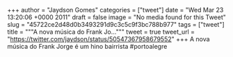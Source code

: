 
+++
author = "Jaydson Gomes"
categories = ["tweet"]
date = "Wed Mar 23 13:20:06 +0000 2011"
draft = false
image = "No media found for this Tweet"
slug = "45722ce2d48d0b3493291d9c3c5c9f3bc788b977"
tags = ["tweet"]
title = """A nova música do Frank Jo..."""
tweet = true
tweet_url = "https://twitter.com/jaydson/status/50547367958679552"
+++
A nova música do Frank Jorge é um hino bairrista #portoalegre
